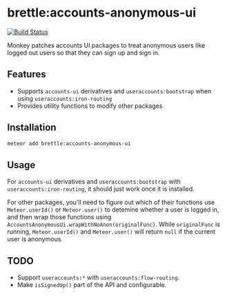 # brettle:accounts-anonymous-ui

[![Build Status](https://travis-ci.org/brettle/meteor-accounts-anonymous-ui.svg?branch=master)](https://travis-ci.org/brettle/meteor-accounts-anonymous-ui)

Monkey patches accounts UI packages to treat anonymous users like logged out
users so that they can sign up and sign in.

## Features

- Supports `accounts-ui` derivatives and `useraccounts:bootstrap` when using `useraccounts:iron-routing`
- Provides utility functions to modify other packages

## Installation
```sh
meteor add brettle:accounts-anonymous-ui
```

## Usage

For `accounts-ui` derivatives and `useraccounts:bootstrap` with `useraccounts:iron-routing`, it should just work once it is installed.

For other packages, you'll need to figure out which of their functions use
`Meteor.userId()` or `Meteor.user()` to detemine whether a user is logged in,
and then wrap those functions using
`AccountsAnonymousUi.wrapWithNoAnon(originalFunc)`. While `originalFunc` is
running, `Meteor.userId()` and `Meteor.user()` will return `null` if the current
user is anonymous.

## TODO

- Support `useraccounts:*` with `useraccounts:flow-routing`.
- Make `isSignedUp()` part of the API and configurable.

